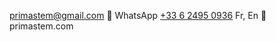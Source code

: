  [primastem@gmail.com](mailto:primastem@gmail.com) 🐞 WhatsApp [+33 6 2495 0936](https://api.whatsapp.com/send?phone=33624950936) Fr, En 🐞 primastem.com
